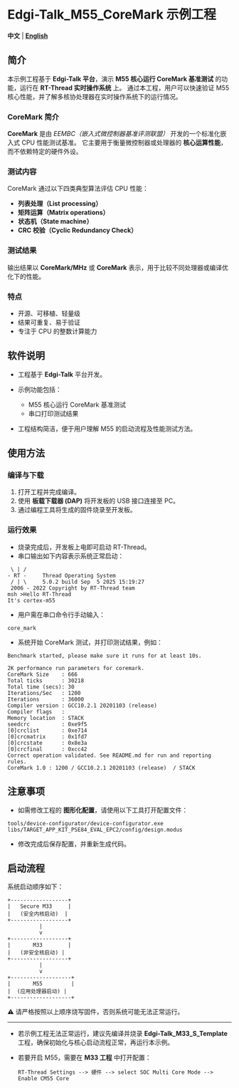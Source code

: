 # Edgi-Talk_M55_CoreMark 示例工程

**中文** | [**English**](./README.md)

## 简介

本示例工程基于 **Edgi-Talk 平台**，演示 **M55 核心运行 CoreMark 基准测试** 的功能，运行在 **RT-Thread 实时操作系统** 上。
通过本工程，用户可以快速验证 M55 核心性能，并了解多核协处理器在实时操作系统下的运行情况。

### CoreMark 简介

**CoreMark** 是由 *EEMBC（嵌入式微控制器基准评测联盟）* 开发的一个标准化嵌入式 CPU 性能测试基准。
它主要用于衡量微控制器或处理器的 **核心运算性能**，而不依赖特定的硬件外设。

### 测试内容

CoreMark 通过以下四类典型算法评估 CPU 性能：

* **列表处理（List processing）**
* **矩阵运算（Matrix operations）**
* **状态机（State machine）**
* **CRC 校验（Cyclic Redundancy Check）**

### 测试结果

输出结果以 **CoreMark/MHz** 或 **CoreMark** 表示，用于比较不同处理器或编译优化下的性能。

### 特点

* 开源、可移植、轻量级
* 结果可重复、易于验证
* 专注于 CPU 的整数计算能力

## 软件说明

* 工程基于 **Edgi-Talk** 平台开发。
* 示例功能包括：

  * M55 核心运行 CoreMark 基准测试
  * 串口打印测试结果
* 工程结构简洁，便于用户理解 M55 的启动流程及性能测试方法。

## 使用方法

### 编译与下载

1. 打开工程并完成编译。
2. 使用 **板载下载器 (DAP)** 将开发板的 USB 接口连接至 PC。
3. 通过编程工具将生成的固件烧录至开发板。

### 运行效果

* 烧录完成后，开发板上电即可启动 RT-Thread。
* 串口输出如下内容表示系统正常启动：

```
 \ | /
- RT -     Thread Operating System
 / | \     5.0.2 build Sep  5 2025 15:19:27
 2006 - 2022 Copyright by RT-Thread team
msh >Hello RT-Thread
It's cortex-m55
```

* 用户需在串口命令行手动输入：

```
core_mark
```

* 系统开始 CoreMark 测试，并打印测试结果，例如：

```
Benchmark started, please make sure it runs for at least 10s.

2K performance run parameters for coremark.
CoreMark Size    : 666
Total ticks      : 30218
Total time (secs): 30
Iterations/Sec   : 1200
Iterations       : 36000
Compiler version : GCC10.2.1 20201103 (release)
Compiler flags   :
Memory location  : STACK
seedcrc          : 0xe9f5
[0]crclist       : 0xe714
[0]crcmatrix     : 0x1fd7
[0]crcstate      : 0x8e3a
[0]crcfinal      : 0xcc42
Correct operation validated. See README.md for run and reporting rules.
CoreMark 1.0 : 1200 / GCC10.2.1 20201103 (release)  / STACK
```

## 注意事项

* 如需修改工程的 **图形化配置**，请使用以下工具打开配置文件：

```
tools/device-configurator/device-configurator.exe
libs/TARGET_APP_KIT_PSE84_EVAL_EPC2/config/design.modus
```

* 修改完成后保存配置，并重新生成代码。

## 启动流程

系统启动顺序如下：

```
+------------------+
|   Secure M33     |
|   (安全内核启动)  |
+------------------+
          |
          v
+------------------+
|       M33        |
|   (非安全核启动) |
+------------------+
          |
          v
+-------------------+
|       M55         |
|  (应用处理器启动) |
+-------------------+
```

⚠️ 请严格按照以上顺序烧写固件，否则系统可能无法正常运行。

---

* 若示例工程无法正常运行，建议先编译并烧录 **Edgi-Talk\_M33\_S\_Template** 工程，确保初始化与核心启动流程正常，再运行本示例。
* 若要开启 M55，需要在 **M33 工程** 中打开配置：

  ```
  RT-Thread Settings --> 硬件 --> select SOC Multi Core Mode --> Enable CM55 Core
  ```
